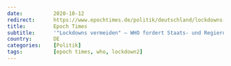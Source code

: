 ```yaml
---
date:          2020-10-12
redirect:      https://www.epochtimes.de/politik/deutschland/lockdowns-vermeiden-who-fordert-staats-und-regierungschefs-auf-andere-wege-zu-gehen-a3354789.html
title:         Epoch Times
subtitle:      '"Lockdowns vermeiden" – WHO fordert Staats- und Regierungschefs auf, andere Wege zu gehen'
country:       DE
categories:    [Politik]
tags:          [epoch times, who, lockdown2]
---
```

